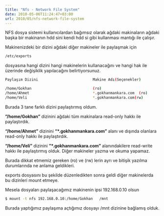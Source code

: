 ```yaml
---
title: "Nfs - Network File System"
date: 2010-05-06T11:24:47+03:00
url: 2010/05/nfs-network-file-system
---
```


NFS dosya sistemi kullanıcılardan bağımsız olarak ağdaki makinaların ağdaki başka bir makinanın hdd sini kendi hdd si gibi kullanması mantığı ile çalışır.

Makinenizdeki bir dizini ağdaki diğer makineler ile paylaşmak için

```sh
/etc/exports
```

dosyasına hangi dizini hangi makinelerin kullanacağını ve hangi hak ile üzerinde değişiklik yapılacağını belirtiyorsunuz.

```sh
Paylaşım Dizini                         Makine Adı(Seçenekler)

/home/Gokhan                            (ro)
/home/Ahmet                             *.gokhanmankara.com  (ro)
/home/Veli                              *.gokhanmankara.com(rw)
```

Burada 3 tane farklı dizini paylaştırmış oldum.

**”/home/Gokhan”** dizinini ağdaki tüm makinalara read-only hakkı ile paylaştırdık.

**“/home/Ahmet”**   dizinini **“*.gokhanmankara.com”** alanı ve dışında olanlara read-only hakkı ile paylaştırdık.

**“/home/Veli”** dizinini **”*.gokhanmankara.com”** alanındakilere read-write hakkı ile paylaştırmış olduk. Diğer makineler yazma ve okuma yapamaz.

Burada dikkat etmemiz gereken (ro) ve (rw) lerin ayrı ve bitişik yazılma durumlarında ne anlama geldikleri.

exports dosyasını bu şekilde düzenledikten sonra geldi diğer makinelerda bu dizinleri mount etmeye.

Mesela dosyaları paylaşacağımız makinenin ipsi 192.168.0.10 olsun

```sh
$ mount -t nfs 192.168.0.10:/home/Gokhan   /mnt
```

Burada yaptığımız paylaşıma açtığımız dosyayı /mnt dizinine bağlamış olduk.